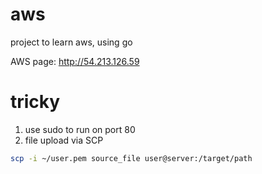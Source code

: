# aws
project to learn aws, using go

AWS page: http://54.213.126.59

# tricky
1. use sudo to run on port 80
2. file upload via SCP
```bash
scp -i ~/user.pem source_file user@server:/target/path
```
